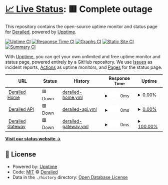 # [📈 Live Status](https://deckerci.github.io/status-ci): <!--live status--> **🟥 Complete outage**

This repository contains the open-source uptime monitor and status page for [Derailed](https://derailedapp.com), powered by [Upptime](https://github.com/upptime/upptime).

[![Uptime CI](https://github.com/derailedci/status/workflows/Uptime%20CI/badge.svg)](https://github.com/derailedci/status/actions?query=workflow%3A%22Uptime+CI%22)
[![Response Time CI](https://github.com/derailedci/status/workflows/Response%20Time%20CI/badge.svg)](https://github.com/derailedci/status/actions?query=workflow%3A%22Response+Time+CI%22)
[![Graphs CI](https://github.com/derailedci/status/workflows/Graphs%20CI/badge.svg)](https://github.com/derailedci/status/actions?query=workflow%3A%22Graphs+CI%22)
[![Static Site CI](https://github.com/derailedci/status/workflows/Static%20Site%20CI/badge.svg)](https://github.com/derailedci/status/actions?query=workflow%3A%22Static+Site+CI%22)
[![Summary CI](https://github.com/derailedci/status/workflows/Summary%20CI/badge.svg)](https://github.com/derailedci/status/actions?query=workflow%3A%22Summary+CI%22)

With [Upptime](https://upptime.js.org), you can get your own unlimited and free uptime monitor and status page, powered entirely by a GitHub repository. We use [Issues](https://github.com/deckerci/status-ci/issues) as incident reports, [Actions](https://github.com/deckerci/status-ci/actions) as uptime monitors, and [Pages](https://derailedci.github.io/status) for the status page.

<!--start: status pages-->
<!-- This summary is generated by Upptime (https://github.com/upptime/upptime) -->
<!-- Do not edit this manually, your changes will be overwritten -->
<!-- prettier-ignore -->
| URL | Status | History | Response Time | Uptime |
| --- | ------ | ------- | ------------- | ------ |
| <img alt="" src="https://icons.duckduckgo.com/ip3/derailed.one.ico" height="13"> [Derailed Home](https://derailed.one) | 🟥 Down | [derailed-home.yml](https://github.com/derailed-org/derailed-oss-status/commits/HEAD/history/derailed-home.yml) | <details><summary><img alt="Response time graph" src="./graphs/derailed-home/response-time-week.png" height="20"> 0ms</summary><br><a href="https://status.derailed.one/history/derailed-home"><img alt="Response time 330" src="https://img.shields.io/endpoint?url=https%3A%2F%2Fraw.githubusercontent.com%2Fderailed-org%2Fderailed-oss-status%2FHEAD%2Fapi%2Fderailed-home%2Fresponse-time.json"></a><br><a href="https://status.derailed.one/history/derailed-home"><img alt="24-hour response time 0" src="https://img.shields.io/endpoint?url=https%3A%2F%2Fraw.githubusercontent.com%2Fderailed-org%2Fderailed-oss-status%2FHEAD%2Fapi%2Fderailed-home%2Fresponse-time-day.json"></a><br><a href="https://status.derailed.one/history/derailed-home"><img alt="7-day response time 0" src="https://img.shields.io/endpoint?url=https%3A%2F%2Fraw.githubusercontent.com%2Fderailed-org%2Fderailed-oss-status%2FHEAD%2Fapi%2Fderailed-home%2Fresponse-time-week.json"></a><br><a href="https://status.derailed.one/history/derailed-home"><img alt="30-day response time 0" src="https://img.shields.io/endpoint?url=https%3A%2F%2Fraw.githubusercontent.com%2Fderailed-org%2Fderailed-oss-status%2FHEAD%2Fapi%2Fderailed-home%2Fresponse-time-month.json"></a><br><a href="https://status.derailed.one/history/derailed-home"><img alt="1-year response time 331" src="https://img.shields.io/endpoint?url=https%3A%2F%2Fraw.githubusercontent.com%2Fderailed-org%2Fderailed-oss-status%2FHEAD%2Fapi%2Fderailed-home%2Fresponse-time-year.json"></a></details> | <details><summary><a href="https://status.derailed.one/history/derailed-home">0.00%</a></summary><a href="https://status.derailed.one/history/derailed-home"><img alt="All-time uptime 67.40%" src="https://img.shields.io/endpoint?url=https%3A%2F%2Fraw.githubusercontent.com%2Fderailed-org%2Fderailed-oss-status%2FHEAD%2Fapi%2Fderailed-home%2Fuptime.json"></a><br><a href="https://status.derailed.one/history/derailed-home"><img alt="24-hour uptime 0.00%" src="https://img.shields.io/endpoint?url=https%3A%2F%2Fraw.githubusercontent.com%2Fderailed-org%2Fderailed-oss-status%2FHEAD%2Fapi%2Fderailed-home%2Fuptime-day.json"></a><br><a href="https://status.derailed.one/history/derailed-home"><img alt="7-day uptime 0.00%" src="https://img.shields.io/endpoint?url=https%3A%2F%2Fraw.githubusercontent.com%2Fderailed-org%2Fderailed-oss-status%2FHEAD%2Fapi%2Fderailed-home%2Fuptime-week.json"></a><br><a href="https://status.derailed.one/history/derailed-home"><img alt="30-day uptime 0.00%" src="https://img.shields.io/endpoint?url=https%3A%2F%2Fraw.githubusercontent.com%2Fderailed-org%2Fderailed-oss-status%2FHEAD%2Fapi%2Fderailed-home%2Fuptime-month.json"></a><br><a href="https://status.derailed.one/history/derailed-home"><img alt="1-year uptime 56.33%" src="https://img.shields.io/endpoint?url=https%3A%2F%2Fraw.githubusercontent.com%2Fderailed-org%2Fderailed-oss-status%2FHEAD%2Fapi%2Fderailed-home%2Fuptime-year.json"></a></details>
| <img alt="" src="https://icons.duckduckgo.com/ip3/derailed.one.ico" height="13"> [Derailed API](https://derailed.one/api) | 🟥 Down | [derailed-api.yml](https://github.com/derailed-org/derailed-oss-status/commits/HEAD/history/derailed-api.yml) | <details><summary><img alt="Response time graph" src="./graphs/derailed-api/response-time-week.png" height="20"> 0ms</summary><br><a href="https://status.derailed.one/history/derailed-api"><img alt="Response time 127" src="https://img.shields.io/endpoint?url=https%3A%2F%2Fraw.githubusercontent.com%2Fderailed-org%2Fderailed-oss-status%2FHEAD%2Fapi%2Fderailed-api%2Fresponse-time.json"></a><br><a href="https://status.derailed.one/history/derailed-api"><img alt="24-hour response time 0" src="https://img.shields.io/endpoint?url=https%3A%2F%2Fraw.githubusercontent.com%2Fderailed-org%2Fderailed-oss-status%2FHEAD%2Fapi%2Fderailed-api%2Fresponse-time-day.json"></a><br><a href="https://status.derailed.one/history/derailed-api"><img alt="7-day response time 0" src="https://img.shields.io/endpoint?url=https%3A%2F%2Fraw.githubusercontent.com%2Fderailed-org%2Fderailed-oss-status%2FHEAD%2Fapi%2Fderailed-api%2Fresponse-time-week.json"></a><br><a href="https://status.derailed.one/history/derailed-api"><img alt="30-day response time 0" src="https://img.shields.io/endpoint?url=https%3A%2F%2Fraw.githubusercontent.com%2Fderailed-org%2Fderailed-oss-status%2FHEAD%2Fapi%2Fderailed-api%2Fresponse-time-month.json"></a><br><a href="https://status.derailed.one/history/derailed-api"><img alt="1-year response time 97" src="https://img.shields.io/endpoint?url=https%3A%2F%2Fraw.githubusercontent.com%2Fderailed-org%2Fderailed-oss-status%2FHEAD%2Fapi%2Fderailed-api%2Fresponse-time-year.json"></a></details> | <details><summary><a href="https://status.derailed.one/history/derailed-api">0.00%</a></summary><a href="https://status.derailed.one/history/derailed-api"><img alt="All-time uptime 67.40%" src="https://img.shields.io/endpoint?url=https%3A%2F%2Fraw.githubusercontent.com%2Fderailed-org%2Fderailed-oss-status%2FHEAD%2Fapi%2Fderailed-api%2Fuptime.json"></a><br><a href="https://status.derailed.one/history/derailed-api"><img alt="24-hour uptime 0.00%" src="https://img.shields.io/endpoint?url=https%3A%2F%2Fraw.githubusercontent.com%2Fderailed-org%2Fderailed-oss-status%2FHEAD%2Fapi%2Fderailed-api%2Fuptime-day.json"></a><br><a href="https://status.derailed.one/history/derailed-api"><img alt="7-day uptime 0.00%" src="https://img.shields.io/endpoint?url=https%3A%2F%2Fraw.githubusercontent.com%2Fderailed-org%2Fderailed-oss-status%2FHEAD%2Fapi%2Fderailed-api%2Fuptime-week.json"></a><br><a href="https://status.derailed.one/history/derailed-api"><img alt="30-day uptime 0.00%" src="https://img.shields.io/endpoint?url=https%3A%2F%2Fraw.githubusercontent.com%2Fderailed-org%2Fderailed-oss-status%2FHEAD%2Fapi%2Fderailed-api%2Fuptime-month.json"></a><br><a href="https://status.derailed.one/history/derailed-api"><img alt="1-year uptime 56.33%" src="https://img.shields.io/endpoint?url=https%3A%2F%2Fraw.githubusercontent.com%2Fderailed-org%2Fderailed-oss-status%2FHEAD%2Fapi%2Fderailed-api%2Fuptime-year.json"></a></details>
| <img alt="" src="https://icons.duckduckgo.com/ip3/derailed.one.ico" height="13"> [Derailed Gateway](https://derailed.one/gateway) | 🟥 Down | [derailed-gateway.yml](https://github.com/derailed-org/derailed-oss-status/commits/HEAD/history/derailed-gateway.yml) | <details><summary><img alt="Response time graph" src="./graphs/derailed-gateway/response-time-week.png" height="20"> 0ms</summary><br><a href="https://status.derailed.one/history/derailed-gateway"><img alt="Response time 81" src="https://img.shields.io/endpoint?url=https%3A%2F%2Fraw.githubusercontent.com%2Fderailed-org%2Fderailed-oss-status%2FHEAD%2Fapi%2Fderailed-gateway%2Fresponse-time.json"></a><br><a href="https://status.derailed.one/history/derailed-gateway"><img alt="24-hour response time 0" src="https://img.shields.io/endpoint?url=https%3A%2F%2Fraw.githubusercontent.com%2Fderailed-org%2Fderailed-oss-status%2FHEAD%2Fapi%2Fderailed-gateway%2Fresponse-time-day.json"></a><br><a href="https://status.derailed.one/history/derailed-gateway"><img alt="7-day response time 0" src="https://img.shields.io/endpoint?url=https%3A%2F%2Fraw.githubusercontent.com%2Fderailed-org%2Fderailed-oss-status%2FHEAD%2Fapi%2Fderailed-gateway%2Fresponse-time-week.json"></a><br><a href="https://status.derailed.one/history/derailed-gateway"><img alt="30-day response time 0" src="https://img.shields.io/endpoint?url=https%3A%2F%2Fraw.githubusercontent.com%2Fderailed-org%2Fderailed-oss-status%2FHEAD%2Fapi%2Fderailed-gateway%2Fresponse-time-month.json"></a><br><a href="https://status.derailed.one/history/derailed-gateway"><img alt="1-year response time 39" src="https://img.shields.io/endpoint?url=https%3A%2F%2Fraw.githubusercontent.com%2Fderailed-org%2Fderailed-oss-status%2FHEAD%2Fapi%2Fderailed-gateway%2Fresponse-time-year.json"></a></details> | <details><summary><a href="https://status.derailed.one/history/derailed-gateway">100.00%</a></summary><a href="https://status.derailed.one/history/derailed-gateway"><img alt="All-time uptime 99.95%" src="https://img.shields.io/endpoint?url=https%3A%2F%2Fraw.githubusercontent.com%2Fderailed-org%2Fderailed-oss-status%2FHEAD%2Fapi%2Fderailed-gateway%2Fuptime.json"></a><br><a href="https://status.derailed.one/history/derailed-gateway"><img alt="24-hour uptime 100.00%" src="https://img.shields.io/endpoint?url=https%3A%2F%2Fraw.githubusercontent.com%2Fderailed-org%2Fderailed-oss-status%2FHEAD%2Fapi%2Fderailed-gateway%2Fuptime-day.json"></a><br><a href="https://status.derailed.one/history/derailed-gateway"><img alt="7-day uptime 100.00%" src="https://img.shields.io/endpoint?url=https%3A%2F%2Fraw.githubusercontent.com%2Fderailed-org%2Fderailed-oss-status%2FHEAD%2Fapi%2Fderailed-gateway%2Fuptime-week.json"></a><br><a href="https://status.derailed.one/history/derailed-gateway"><img alt="30-day uptime 100.00%" src="https://img.shields.io/endpoint?url=https%3A%2F%2Fraw.githubusercontent.com%2Fderailed-org%2Fderailed-oss-status%2FHEAD%2Fapi%2Fderailed-gateway%2Fuptime-month.json"></a><br><a href="https://status.derailed.one/history/derailed-gateway"><img alt="1-year uptime 100.00%" src="https://img.shields.io/endpoint?url=https%3A%2F%2Fraw.githubusercontent.com%2Fderailed-org%2Fderailed-oss-status%2FHEAD%2Fapi%2Fderailed-gateway%2Fuptime-year.json"></a></details>

<!--end: status pages-->

[**Visit our status website →**](https://derailedci.github.io/status)

## 📄 License

- Powered by: [Upptime](https://github.com/upptime/upptime)
- Code: [MIT](./LICENSE) © [Derailed](https://derailedapp.com)
- Data in the `./history` directory: [Open Database License](https://opendatacommons.org/licenses/odbl/1-0/)
